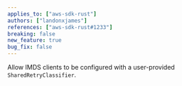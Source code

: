 ```yaml
---
applies_to: ["aws-sdk-rust"]
authors: ["landonxjames"]
references: ["aws-sdk-rust#1233"]
breaking: false
new_feature: true
bug_fix: false
---
```


Allow IMDS clients to be configured with a user-provided `SharedRetryClassifier`.
